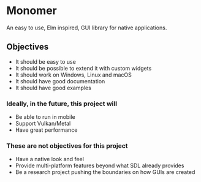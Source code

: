 # Monomer

An easy to use, Elm inspired, GUI library for native applications.

## Objectives

- It should be easy to use
- It should be possible to extend it with custom widgets
- It should work on Windows, Linux and macOS
- It should have good documentation
- It should have good examples

### Ideally, in the future, this project will

- Be able to run in mobile
- Support Vulkan/Metal
- Have great performance

### These are not objectives for this project

- Have a native look and feel
- Provide multi-platform features beyond what SDL already provides
- Be a research project pushing the boundaries on how GUIs are created
